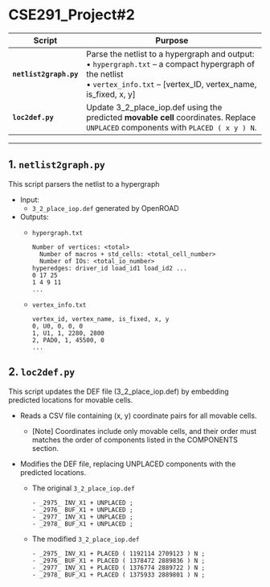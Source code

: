 # CSE291_Project#2


| Script                 | Purpose                                                                                                                                                                         |
|------------------------|---------------------------------------------------------------------------------------------------------------------------------------------------------------------------------|
| **`netlist2graph.py`** | Parse the netlist to a hypergraph and output:<br>  • `hypergraph.txt` – a compact hypergraph of the netlist<br>  • `vertex_info.txt` – [vertex_ID, vertex_name, is_fixed, x, y] |
| **`loc2def.py`**       | Update 3_2_place_iop.def using the predicted **movable cell** coordinates. Replace `UNPLACED` components with `PLACED ( x y ) N`.                                               |

---

## 1. `netlist2graph.py`

This script parsers the netlist to a hypergraph
* Input:
  * `3_2_place_iop.def` generated by OpenROAD
* Outputs:
  * `hypergraph.txt`

    ```
    Number of vertices: <total>
      Number of macros + std_cells: <total_cell_number>
      Number of IOs: <total_io_number>
    hyperedges: driver_id load_id1 load_id2 ...
    0 17 25
    1 4 9 11
    ...
    ```

  * `vertex_info.txt`

    ```
    vertex_id, vertex_name, is_fixed, x, y
    0, U0, 0, 0, 0
    1, U1, 1, 2280, 2800
    2, PAD0, 1, 45500, 0
    ...
    ```
## 2. `loc2def.py`

This script updates the DEF file (3_2_place_iop.def) by embedding predicted locations for movable cells.
* Reads a CSV file containing (x, y) coordinate pairs for all movable cells.
  *  [Note] Coordinates include only movable cells, and their order must matches the order of components listed in the COMPONENTS section.
* Modifies the DEF file, replacing UNPLACED components with the predicted locations.

  * The original `3_2_place_iop.def`

    ```
    - _2975_ INV_X1 + UNPLACED ;
    - _2976_ BUF_X1 + UNPLACED ;
    - _2977_ INV_X1 + UNPLACED ;
    - _2978_ BUF_X1 + UNPLACED ;
    ```
    
  * The modified `3_2_place_iop.def`

    ```
    - _2975_ INV_X1 + PLACED ( 1192114 2709123 ) N ;
    - _2976_ BUF_X1 + PLACED ( 1378472 2889836 ) N ;
    - _2977_ INV_X1 + PLACED ( 1376774 2889722 ) N ;
    - _2978_ BUF_X1 + PLACED ( 1375933 2889801 ) N ;
    ```

